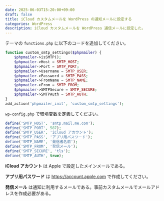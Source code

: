 ```yaml
---
date: 2025-06-03T15:20:00+09:00
draft: false
title: iCloud カスタムメールを WordPress の通知メールに設定する
categories: WordPress
description: iCloud カスタムメールを WordPress 通信メールに設定した。
---
```


テーマの `functions.php` に以下のコードを追加してください。

```php
function custom_smtp_settings($phpmailer) {
    $phpmailer->isSMTP();
    $phpmailer->Host = SMTP_HOST;
    $phpmailer->Port = SMTP_PORT;
    $phpmailer->Username = SMTP_USER;
    $phpmailer->Password = SMTP_PASS;
    $phpmailer->FromName = SMTP_NAME;
    $phpmailer->From = SMTP_FROM;
    $phpmailer->SMTPSecure = SMTP_SECURE;
    $phpmailer->SMTPAuth = SMTP_AUTH;
}
add_action('phpmailer_init', 'custom_smtp_settings');
```

`wp-config.php` で環境変数を定義してください。

```php
define('SMTP_HOST', 'smtp.mail.me.com');
define('SMTP_PORT', 587);
define('SMTP_USER', 'iCloud アカウント');
define('SMTP_PASS', 'アプリ用パスワード');
define('SMTP_NAME', '発信者名前');
define('SMTP_FROM', '発信メール');
define('SMTP_SECURE', 'tls');
define('SMTP_AUTH', true);
```

**iCloud アカウント** は Apple で設定したメインメールである。

**アプリ用パスワード** は https://account.apple.com で作成してください。

**発信メール** は通知に利用するメールである。事前カスタムメールでメールアドレスを作成必要がある。